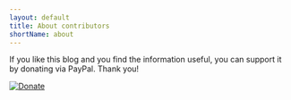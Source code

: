 ```yaml
---
layout: default
title: About contributors
shortName: about
---
```



If you like this blog and you find the information useful, you can support it by donating via PayPal. Thank you!

[![Donate](https://img.shields.io/badge/Donate-PayPal-green.svg)](https://www.paypal.com/cgi-bin/webscr?cmd=_s-xclick&hosted_button_id=7TYVAGLZ7XATQ&source=url)




